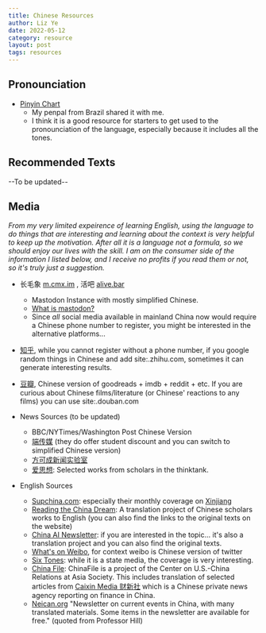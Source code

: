 ```yaml
---
title: Chinese Resources
author: Liz Ye
date: 2022-05-12
category: resource
layout: post
tags: resources
---
```


## Pronounciation

- [Pinyin Chart](https://yoyochinese.com/chinese-learning-tools/Mandarin-Chinese-pronunciation-lesson/pinyin-chart-table)
   - My penpal from Brazil shared it with me. 
   - I think it is a good resource for starters to get used to the pronounciation of the language, especially because it includes all the tones. 

## Recommended Texts



--To be updated--

## Media

*From my very limited expeirence of learning English, using the language to do things that are interesting and learning about the context is very helpful to keep up the motivation. After all it is a language not a formula, so we should enjoy our lives with the skill. I am on the consumer side of the information I listed below, and I receive no profits if you read them or not, so it's truly just a suggestion.*

- 长毛象 [m.cmx.im](m.cmx.im) , 活吧 [alive.bar](alive.bar)
   - Mastodon Instance with mostly simplified Chinese. 
   - [What is mastodon?](https://en.wikipedia.org/wiki/Mastodon_(software))
   - Since *all* social media available in mainland China now would require a Chinese phone number to register, you might be interested in the alternative platforms...
 - [知乎](zhihu.com), while you cannot register without a phone number, if you google random things in Chinese and add site:.zhihu.com, sometimes it can generate interesting results.
 - [豆瓣](douban.com), Chinese version of goodreads + imdb + reddit + etc. If you are curious about Chinese films/literature (or Chinese' reactions to any films) you can use site:.douban.com

 - News Sources (to be updated)
   - BBC/NYTimes/Washington Post Chinese Version
   - [端传媒](https://theinitium.com/) (they do offer student discount and you can switch to simplified Chinese version)
   - [方可成新闻实验室](https://newslab.info/) 
   - [爱思想](https://www.aisixiang.com/): Selected works from scholars in the thinktank. 
 - English Sources
   - [Supchina.com](https://supchina.com/): especially their monthly coverage on [Xinjiang](https://supchina.com/tag/xinjiang-column/)
   - [Reading the China Dream](https://www.readingthechinadream.com/): A translation project of Chinese scholars works to English (you can also find the links to the original texts on the website)
   - [China AI Newsletter](https://chinai.substack.com/): if you are interested in the topic... it's also a translation project and you can also find the original texts.
   - [What's on Weibo](https://www.whatsonweibo.com/), for context weibo is Chinese version of twitter
   - [Six Tones](https://www.sixthtone.com/): while it is a state media, the coverage is very interesting.
   - [China File](https://www.chinafile.com/): ChinaFile is a project of the Center on U.S.-China Relations at Asia Society. This includes translation of selected articles from [Caixin Media 财新社](https://www.chinafile.com/reporting-opinion/caixin-media) which is a Chinese private news agency reporting on finance in China. 
   - [Neican.org](https://www.neican.org/) "Newsletter on current events in China, with many translated materials. Some items in the newsletter are available for free." (quoted from Professor Hill)